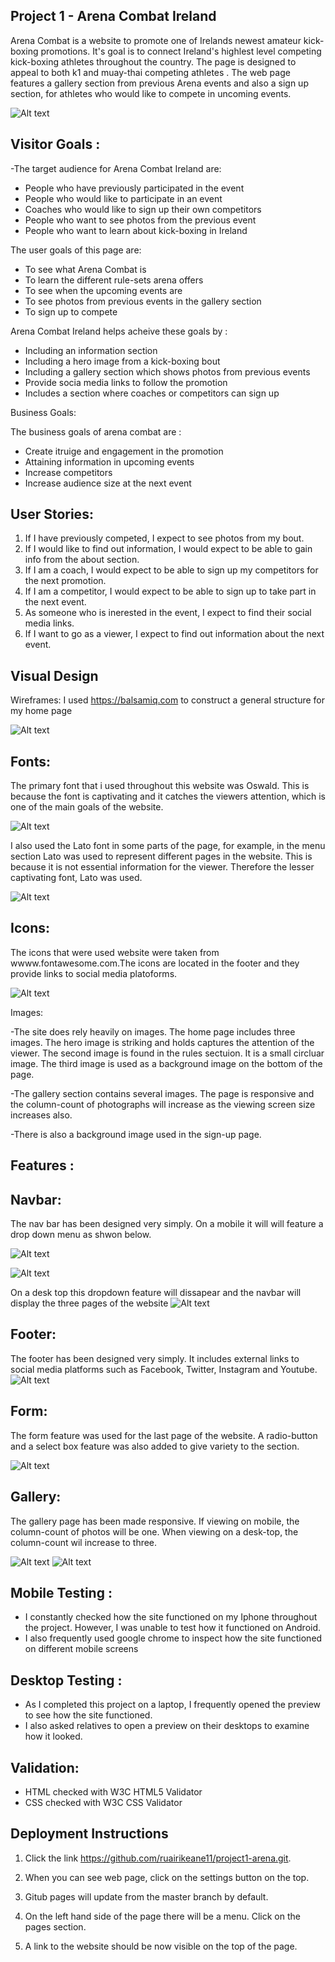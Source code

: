 Project 1 - Arena Combat Ireland
-


Arena Combat is a website to promote one of Irelands newest amateur kick-boxing promotions.
It's goal is to connect Ireland's highlest level competing kick-boxing athletes throughout the country.
The page is designed to appeal to both k1 and muay-thai competing athletes . The web page features a gallery section from previous Arena events and also a sign up section, for athletes who would like to compete in uncoming events.

![Alt text](image.png)



Visitor Goals :
-

-The target audience for Arena Combat Ireland are:
- People who have previously participated in the event
- People who would like to participate in an event
- Coaches who would like to sign up their own competitors
- People who want to see photos from the previous event 
- People who want to learn about kick-boxing in Ireland

The user goals of this page are:
- To see what Arena Combat is
- To learn the different rule-sets arena offers
- To see when the upcoming events are
- To see photos from previous events in the gallery section
- To sign up to compete 

Arena Combat Ireland helps acheive these goals by :
- Including an information section
- Including a hero image from a kick-boxing bout
- Including a gallery section which shows photos from previous events
- Provide socia media links to follow the promotion
- Includes a section where coaches or competitors can sign up

Business Goals:

The business goals of arena combat are :
- Create itruige and engagement in the promotion
- Attaining information in upcoming events
- Increase competitors 
- Increase audience size at the next event


User Stories:
-
1. If I have previously competed, I expect to see photos from my bout.
2. If I would like to find out information, I would expect to be able to gain info from the about section.
3. If I am a coach, I would expect to be able to sign up my competitors for the next promotion.
4. If I am a competitor, I would expect to be able to sign up to take part in the next event.
4. As someone who is inerested in the event, I expect to find their social media links.
5. If I want to go as a viewer, I expect to find out information about the next event.

Visual Design
-
Wireframes:
I used https://balsamiq.com to construct a general structure for my home page

 ![Alt text](image-6.png)

Fonts:
-
The primary font that i used throughout this website was Oswald. This is because the font is captivating and it catches the viewers attention, which is one of the main goals of the website.

![Alt text](image-13.png)

I also used the Lato font in some parts of the page, for example, in the menu section Lato was used to represent different pages in the website. This is because it is not essential information for the viewer. Therefore the lesser captivating font, Lato was used.

![Alt text](image-4.png)


Icons:
-
The icons that were used website were taken from wwww.fontawesome.com.The icons are located in the footer and they provide links to social media platoforms.

![Alt text](image-5.png)



Images:

-The site does rely heavily on images. The home page includes three images. The hero image is striking and holds captures the attention of the viewer. The second image is found in the rules sectuion. It is a small circluar image. The third image is used as a background image on the bottom of the page. 


-The gallery section contains several images. The page is responsive and the column-count of photographs will increase as the viewing screen size increases also.

-There is also a background image used in the sign-up page.

Features :
-

 Navbar:
 -
 The nav bar has been designed very simply. On a mobile it will will feature a drop down menu as shwon below.

 ![Alt text](image-7.png)

 ![Alt text](image-8.png)



 On a desk top this dropdown feature will dissapear and the navbar will display the three pages of the website
 ![Alt text](image-9.png)

 Footer:
 -
 The footer has been designed very simply. It includes external links to social media platforms such as Facebook, Twitter, Instagram and Youtube.
 ![Alt text](image-5.png)

 Form:
 -
 The form feature was used for the last page of the website. A radio-button and a select box feature was also added to give variety to the section.

 ![Alt text](image-10.png)

 Gallery:
 -
 The gallery page has been made responsive. If viewing on mobile, the column-count of photos will be one. When viewing on a desk-top, the column-count wil increase to three.

 ![Alt text](image-11.png) ![Alt text](image-12.png)


 
 
 Mobile Testing :
 -
 - I constantly checked how the site functioned on my Iphone throughout the project. However, I was unable to test how it functioned on Android.
 - I also frequently used google chrome to inspect how the site functioned on different mobile screens 

 Desktop Testing :
 -
 - As I completed this project on a laptop, I frequently opened the preview to see how the site functioned.
 - I also asked relatives to open a preview on their desktops to examine how it looked.
 

 Validation:
 -
 - HTML checked with W3C HTML5 Validator
 - CSS checked with W3C CSS Validator

 Deployment Instructions
 -
 1. Click the link https://github.com/ruairikeane11/project1-arena.git.

2. When you can see web page, click on the settings button on the top.

3. Gitub pages will update from the master branch by default.
 
4. On the left hand side of the page there will be a menu. Click on the pages section.

5. A link to the website should be now visible on the top of the page.

